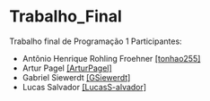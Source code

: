 # Trabalho_Final
Trabalho final de Programação 1
Participantes:
<ul>
  <li>
    Antônio Henrique Rohling Froehner <a href="https://github.com/tonhao255">[tonhao255]</a>
  </li>
  <li>
    Artur Pagel <a href="https://github.com/ArturPagel">[ArturPagel]</a>
  </li>
  <li>
    Gabriel Siewerdt <a href="https://github.com/GSiewerdt">[GSiewerdt]</a>
  </li>
  <li>
    Lucas Salvador <a href="https://github.com/LucasS-alvador">[LucasS-alvador]</a>
  </li>
</ul>
